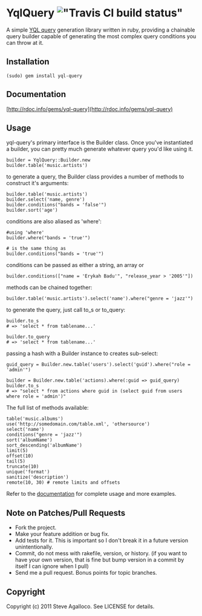 YqlQuery !["Travis CI build status"][1]
========

A simple [YQL query](http://developer.yahoo.com/yql/guide/index.html) generation library written in ruby, providing a chainable query builder capable of generating the most complex query conditions you can throw at it.

Installation
------------

    (sudo) gem install yql-query

Documentation
-------------

[http://rdoc.info/gems/yql-query](http://rdoc.info/gems/yql-query)

Usage
-----

yql-query's primary interface is the Builder class.  Once you've instantiated a builder, you can pretty much generate whatever query you'd like using it.

    builder = YqlQuery::Builder.new
    builder.table('music.artists')

to generate a query, the Builder class provides a number of methods to construct it's arguments:

    builder.table('music.artists')
    builder.select('name, genre')
    builder.conditions("bands = 'false'")
    builder.sort('age')

conditions are also aliased as 'where':

    #using 'where'
    builder.where("bands = 'true'")

    # is the same thing as
    builder.conditions("bands = 'true'")

conditions can be passed as either a string, an array or

    builder.conditions(["name = 'Erykah Badu'", "release_year > '2005'"])

methods can be chained together:

    builder.table('music.artists').select('name').where("genre = 'jazz'")

to generate the query, just call to_s or to_query:

    builder.to_s
    # => 'select * from tablename...'

    builder.to_query
    # => 'select * from tablename...'

passing a hash with a Builder instance to creates sub-select:

    guid_query = Builder.new.table('users').select('guid').where("role = 'admin'")

    builder = Builder.new.table('actions).where(:guid => guid_query)
    builder.to_s
    # => "select * from actions where guid in (select guid from users where role = 'admin')"

The full list of methods available:

    table('music.albums')
    use('http://somedomain.com/table.xml', 'othersource')
    select('name')
    conditions("genre = 'jazz'")
    sort('albumName')
    sort_descending('albumName')
    limit(5)
    offset(10)
    tail(5)
    truncate(10)
    unique('format')
    sanitize('description')
    remote(10, 30) # remote limits and offsets

Refer to the [documentation](http://rdoc.info/gems/yql-query) for complete usage and more examples.

Note on Patches/Pull Requests
-----------------------------

* Fork the project.
* Make your feature addition or bug fix.
* Add tests for it. This is important so I don't break it in a
  future version unintentionally.
* Commit, do not mess with rakefile, version, or history.
  (if you want to have your own version, that is fine but bump version in a commit by itself I can ignore when I pull)
* Send me a pull request. Bonus points for topic branches.

Copyright
---------

Copyright (c) 2011 Steve Agalloco. See LICENSE for details.

[1]: http://travis-ci.org/spagalloco/yql-query.png